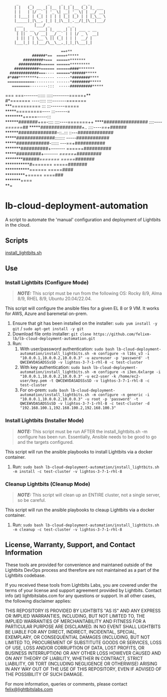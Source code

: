          _     _       _     _   _     _ _       
        | |   (_) __ _| |__ | |_| |__ (_) |_ ___ 
        | |   | |/ _` | '_ \| __| '_ \| | __/ __|
        | |___| | (_| | | | | |_| |_) | | |_\__ \
        |_____|_|\__, |_| |_|\__|_.__/|_|\__|___/
         ___     |___/ _        _ _              
        |_ _|_ __  ___| |_ __ _| | | ___ _ __    
         | ||  _ \/ __| __/ _` | | |/ _ \  __|   
         | || | | \__ \ || (_| | | |  __/ |      
        |___|_| |_|___/\__\__,_|_|_|\___|_|        

                             ==+**                  
                ######*==  ====+*****              
            #########+===  =====+*******           
          ##########====== ======*********         
        ###########+====== ======####*******       
      #############===---- ======*######*****      
     #*###********+------- ------*########****     
     ============--------- ------*########*****    
       ========--------:::  -----##########*****   
   ===     ===-------:::::: :::::--------=====+**  
 #*=======      ----:::::      ::::-------=======  
 ***==========      :::          :::-------=====   
 *****=========----               :::------=       
 ********+====-----:::                             
 ******#######+==-::::            ::::----=======++
 ******################          ::::----======*##*
 ******###############+..       ::::----==+*###### 
  ******##############-::..:::  ::---############# 
  ******##############::::::::  -----*############ 
   ******############*-::::::   ---==+###########  
    *******##########+-------   =====+##########   
     *******#########+-------   =====+#########    
       ********######*=======   =====*#######      
        ************#*=======   =====#######       
           ***********======    =====####          
             *********+=====    ====###            
                *******+===                        
                      **=  

# lb-cloud-deployment-automation
A script to automate the 'manual' configuration and deployment of Lightbits in the cloud.

## Scripts
[install_lightbits.sh](./install_lightbits.sh)

## Use

### Install Lightbits (Configure Mode)
> **_NOTE:_** This script must be run from the following OS: Rocky 8/9, Alma 8/9, RHEL 8/9, Ubuntu 20.04/22.04.

This script will configure the ansible files for a given EL 8 or 9 VM. It works for AWS, Azure and baremetal on-prem.

1. Ensure that git has been installed on the installer: `sudo yum install -y git` / `sudo apt-get install -y git`
2. Download file onto installer: `git clone https://github.com/felixm-lb/lb-cloud-deployment-automation.git`
3. Run:
   1. With user/password authentication: `sudo bash lb-cloud-deployment-automation/install_lightbits.sh -m configure -n l16s_v3 -i "10.0.0.1,10.0.0.2,10.0.0.3" -u azureuser -p 'password' -t QWCEWVDASADSSsSD -v lightos-3-7-1-rhl-8 -c test-cluster`
   2. With key authentication: `sudo bash lb-cloud-deployment-automation/install_lightbits.sh -m configure -n i3en.6xlarge -i "10.0.0.1,10.0.0.2,10.0.0.3" -u ec2-user -k /home/ec2-user/key.pem -t QWCEWVDASADSSsSD -v lightos-3-7-1-rhl-8 -c test-cluster`
   3. For on-prem: `sudo bash lb-cloud-deployment-automation/install_lightbits.sh -m configure -n generic -i "10.0.0.1,10.0.0.2,10.0.0.3" -u root -p 'password' -t QWCEWVDASADSSsSD -v lightos-3-7-1-rhl-8 -c test-cluster -d "192.168.100.1,192.168.100.2,192.168.100.3"`

### Install Lightbits (Installer Mode)
> **_NOTE:_** This script must be run AFTER the install_lightbits.sh -m configure has been run. Essentially, Ansible needs to be good to go and the targets configured.

This script will run the ansible playbooks to install Lightbits via a docker container.

1. Run: `sudo bash lb-cloud-deployment-automation/install_lightbits.sh -m install -c test-cluster -v lightos-3-7-1-rhl-8`

### Cleanup Lightbits (Cleanup Mode)
> **_NOTE:_** This script will clean up an ENTIRE cluster, not a single server, so be careful.

This script will run the ansible playbooks to cleaup Lightbits via a docker container.

1. Run: `sudo bash lb-cloud-deployment-automation/install_lightbits.sh -m cleanup -c test-cluster -v lightos-3-7-1-rhl-8`

## License, Warranty, Support, and Contact Information
These tools are provided for convenience and maintaned outside of the Lightbits DevOps process and therefore are not maintained as a part of the Lightbits codebase.

If you received these tools from Lightbits Labs, you are covered under the terms of your license and support agreement provided by Lightbits. Contact info (at) lightbitslabs.com for any questions or support. In all other cases, the following disclaimer applies:

THIS REPOSITORY IS PROVIDED BY LIGHTBITS "AS IS" AND ANY EXPRESS OR IMPLIED WARRANTIES, INCLUDING, BUT NOT LIMITED TO, THE IMPLIED WARRANTIES OF MERCHANTABILITY AND FITNESS FOR A PARTICULAR PURPOSE ARE DISCLAIMED. IN NO EVENT SHALL LIGHTBITS BE LIABLE FOR ANY DIRECT, INDIRECT, INCIDENTAL, SPECIAL, EXEMPLARY, OR CONSEQUENTIAL DAMAGES (INCLUDING, BUT NOT LIMITED TO, PROCUREMENT OF SUBSTITUTE GOODS OR SERVICES, LOSS OF USE, LOSS AND/OR CORRUPTION OF DATA, LOST PROFITS, OR BUSINESS INTERRUPTION) OR ANY OTHER LOSS HOWEVER CAUSED AND ON ANY THEORY OF LIABILITY, WHETHER IN CONTRACT, STRICT LIABILITY, OR TORT (INCLUDING NEGLIGENCE OR OTHERWISE) ARISING IN ANY WAY OUT OF THE USE OF THIS REPOSITORY, EVEN IF ADVISED OF THE POSSIBILITY OF SUCH DAMAGE.

For more information, queries or comments, please contact felix@lightbitslabs.com
